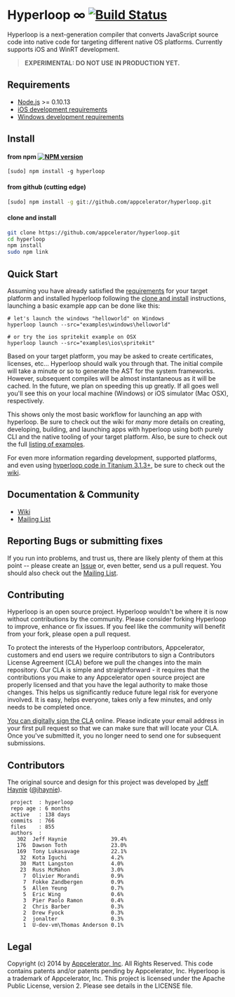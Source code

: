 # Hyperloop ∞ [![Build Status](https://travis-ci.org/appcelerator/hyperloop.png)](https://travis-ci.org/appcelerator/hyperloop)

Hyperloop is a next-generation compiler that converts JavaScript source code into native code for targeting different native OS platforms. Currently supports iOS and WinRT development.

> **EXPERIMENTAL: DO NOT USE IN PRODUCTION YET.**

## Requirements

* [Node.js](http://nodejs.org/) >= 0.10.13
* [iOS development requirements](https://github.com/appcelerator/hyperloop/wiki/Getting-started-with-iOS-and-Hyperloop)
* [Windows development requirements](https://github.com/appcelerator/hyperloop/wiki/Running-Hyperloop-on-Windows)

## Install

#### from npm [![NPM version](https://badge.fury.io/js/hyperloop.png)](http://badge.fury.io/js/hyperloop)

```
[sudo] npm install -g hyperloop
```

#### from github (cutting edge)

```bash
[sudo] npm install -g git://github.com/appcelerator/hyperloop.git
```

#### clone and install

```bash
git clone https://github.com/appcelerator/hyperloop.git
cd hyperloop
npm install
sudo npm link
```

## Quick Start

Assuming you have already satisfied the [requirements](https://github.com/appcelerator/hyperloop#requirements) for your target platform and installed hyperloop following the [clone and install](https://github.com/appcelerator/hyperloop#clone-and-install) instructions, launching a basic example app can be done like this:

```
# let's launch the windows "helloworld" on Windows
hyperloop launch --src="examples\windows\helloworld"

# or try the ios spritekit example on OSX
hyperloop launch --src="examples\ios\spritekit"
```

Based on your target platform, you may be asked to create certificates, licenses, etc... Hyperloop should walk you through that. The initial compile will take a minute or so to generate the AST for the system frameworks. However, subsequent compiles will be almost instantaneous as it will be cached.  In the future, we plan on speeding this up greatly. If all goes well you'll see this on your local machine (Windows) or iOS simulator (Mac OSX), respectively.

This shows only the most basic workflow for launching an app with hyperloop. Be sure to check out the wiki for _many_ more details on creating, developing, building, and launching apps with hyperloop using both purely CLI and the native tooling of your target platform. Also, be sure to check out the full [listing of examples](https://github.com/appcelerator/hyperloop/tree/master/examples).

For even more information regarding development, supported platforms, and even using [hyperloop code in Titanium 3.1.3+](https://github.com/appcelerator/hyperloop/wiki/Using-Hyperloop-code-in-Ti.Current-SDK), be sure to check out the [wiki](https://github.com/appcelerator/hyperloop/wiki).

## Documentation & Community

- [Wiki](https://github.com/appcelerator/hyperloop/wiki)
- [Mailing List](https://groups.google.com/forum/#!forum/tinext)

## Reporting Bugs or submitting fixes

If you run into problems, and trust us, there are likely plenty of them at this point -- please create an [Issue](https://github.com/appcelerator/hyperloop/issues) or, even better, send us a pull request. You should also check out the [Mailing List](https://groups.google.com/forum/#!forum/tinext).

## Contributing

Hyperloop is an open source project.  Hyperloop wouldn't be where it is now without contributions by the community. Please consider forking Hyperloop to improve, enhance or fix issues. If you feel like the community will benefit from your fork, please open a pull request.

To protect the interests of the Hyperloop contributors, Appcelerator, customers and end users we require contributors to sign a Contributors License Agreement (CLA) before we pull the changes into the main repository. Our CLA is simple and straightforward - it requires that the contributions you make to any Appcelerator open source project are properly licensed and that you have the legal authority to make those changes. This helps us significantly reduce future legal risk for everyone involved. It is easy, helps everyone, takes only a few minutes, and only needs to be completed once.

[You can digitally sign the CLA](http://bit.ly/app_cla) online. Please indicate your email address in your first pull request so that we can make sure that will locate your CLA.  Once you've submitted it, you no longer need to send one for subsequent submissions.

## Contributors

The original source and design for this project was developed by [Jeff Haynie](http://github.com/jhaynie) ([@jhaynie](http://twitter.com/jhaynie)).

```
 project  : hyperloop
 repo age : 6 months
 active   : 138 days
 commits  : 766
 files    : 855
 authors  :
   302  Jeff Haynie              39.4%
   176  Dawson Toth              23.0%
   169  Tony Lukasavage          22.1%
    32  Kota Iguchi              4.2%
    30  Matt Langston            4.0%
    23  Russ McMahon             3.0%
     7  Olivier Morandi          0.9%
     7  Fokke Zandbergen         0.9%
     5  Allen Yeung              0.7%
     5  Eric Wing                0.6%
     3  Pier Paolo Ramon         0.4%
     2  Chris Barber             0.3%
     2  Drew Fyock               0.3%
     2  jonalter                 0.3%
     1  U-dev-vm\Thomas Anderson 0.1%
```

## Legal

Copyright (c) 2014 by [Appcelerator, Inc](http://www.appcelerator.com). All Rights Reserved.
This code contains patents and/or patents pending by Appcelerator, Inc.
Hyperloop is a trademark of Appcelerator, Inc.
This project is licensed under the Apache Public License, version 2.  Please see details in the LICENSE file.

